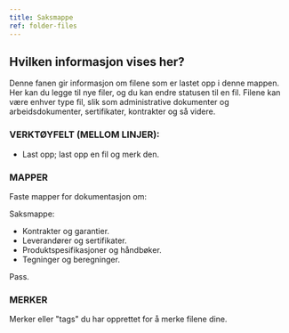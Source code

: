 ```yaml
---
title: Saksmappe
ref: folder-files
---
```


## Hvilken informasjon vises her?
Denne fanen gir informasjon om filene som er lastet opp i denne mappen. Her kan du legge til nye filer, og du kan endre statusen til en fil. Filene kan være enhver type fil, slik som administrative dokumenter og arbeidsdokumenter, sertifikater, kontrakter og så videre.

### VERKTØYFELT (MELLOM LINJER):
- Last opp; last opp en fil og merk den.

### MAPPER

Faste mapper for dokumentasjon om:

Saksmappe:
- Kontrakter og garantier.
- Leverandører og sertifikater.
- Produktspesifikasjoner og håndbøker.
- Tegninger og beregninger.

Pass.

### MERKER
Merker eller "tags" du har opprettet for å merke filene dine.
